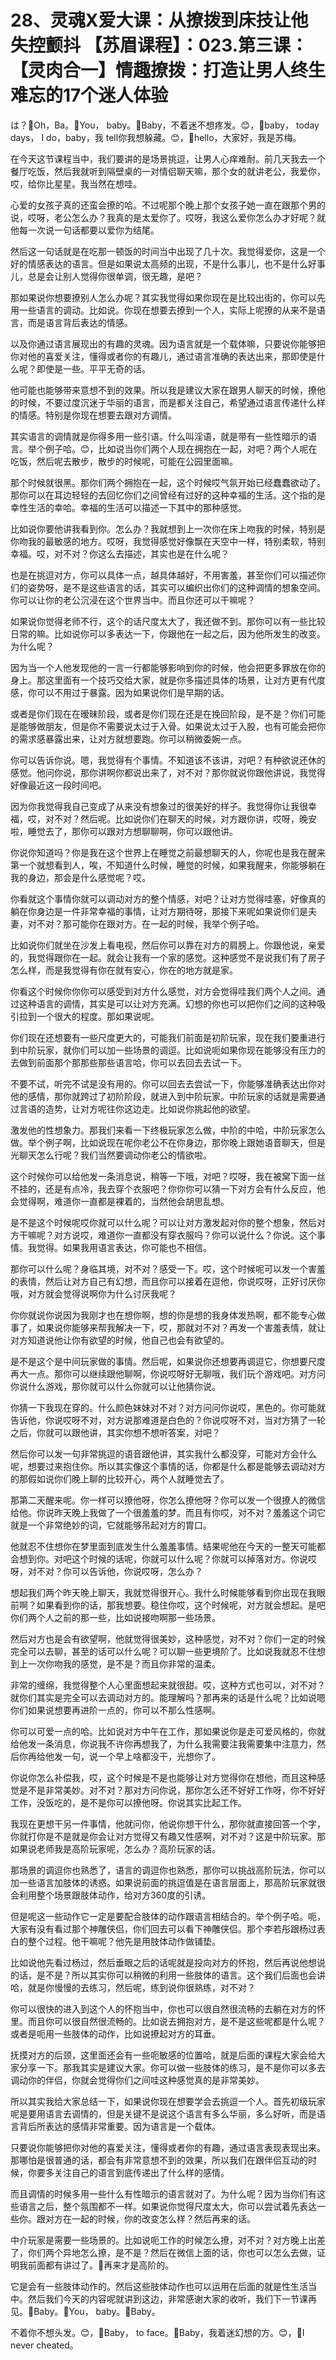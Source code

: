 # 28、灵魂X爱大课：从撩拨到床技让他失控颤抖 【苏眉课程】：023.第三课：【灵肉合一】情趣撩拨：打造让男人终生难忘的17个迷人体验

は？🎼Oh，Ba。🎼You， baby。🎼Baby，不着迷不想疼发。😊，🎼baby， today days， I do，baby，我 tell你我想躲藏。😊，🎼hello，大家好，我是苏梅。

在今天这节课程当中，我们要讲的是场景挑逗，让男人心痒难耐。前几天我去一个餐厅吃饭，然后我就听到隔壁桌的一对情侣聊天嘛，那个女的就讲老公，我爱你，哎，给你比星星。我当然在想哇。

心爱的女孩子真的还蛮会撩的哈。不过呢那个晚上那个女孩子她一直在跟那个男的说，哎呀，老公怎么办？我真的是太爱你了。哎呀，我这么爱你怎么办才好呢？就他每一次说一句话都要以爱你为结尾。

然后这一句话就是在吃那一顿饭的时间当中出现了几十次。我觉得爱你，这是一个好的情感表达的语言。但是如果说太高频的出现，不是什么事儿，也不是什么好事儿，总是会让别人觉得你很单调，很无趣，是吧？

那如果说你想要撩别人怎么办呢？其实我觉得如果你现在是比较出街的，你可以先用一些语言的调动。比如说。你现在想要去撩到一个人，实际上呢撩的从来不是语言，而是语言背后表达的情感。

以及你通过语言展现出的有趣的灵魂。因为语言就是一个载体嘛，只要说你能够把你对他的喜爱关注，懂得或者你的有趣儿，通过语言准确的表达出来，那即使是什么呢？即使是一些。平平无奇的话。

他可能也能够带来意想不到的效果。所以我是建议大家在跟男人聊天的时候，撩他的时候，不要过度沉迷于华丽的语言，而是都关注自己，希望通过语言传递什么样的情感。特别是你现在想要去跟对方调情。

其实语言的调情就是你得多用一些引语。什么叫淫语，就是带有一些性暗示的语言。举个例子哈。😊，比如说当你们两个人现在拥抱在一起，对吧？两个人呢在吃饭，然后呢去散步，散步的时候呢，可能在公园里面嘛。

那个时候就很黑。那你们两个拥抱在一起，这个时候哎气氛开始已经蠢蠢欲动了。那你可以在耳边轻轻的去回忆你们之间曾经有过好的这种幸福的生活。这个指的是幸性生活的幸哈。幸福的生活可以描述一下其中的那种感觉。

比如说你要他讲我看到你。怎么办？我就想到上一次你在床上吻我的时候，特别是你吻我的最敏感的地方。哎呀，我觉得感觉好像飘在天空中一样，特别柔软，特别幸福。哎，对不对？你这么去描述，其实也是在什么呢？

也是在挑逗对方，你可以具体一点，越具体越好，不用害羞，甚至你们可以描述你们的姿势呀，是不是这些语言的话，其实可以编织出你们的这种调情的想象空间。你可以让你的老公沉浸在这个世界当中。而且你还可以干嘛呢？

如果说你觉得老师不行，这个的话尺度太大了，我还做不到。那你可以有一些比较日常的嘛。比如说你可以多表达一下，你跟他在一起之后，因为他所发生的改变。为什么呢？

因为当一个人他发现他的一言一行都能够影响到你的时候，他会把更多罪放在你的身上。那这里面有一个技巧交给大家，就是你多描述具体的场景，让对方更有代度感，你可以不用过于暴露。因为如果说你们是早期的话。

或者是你们现在在暧昧阶段，或者是你们现在还是在挽回阶段，是不是？你们可能是能够做朋友，但是你不需要说太过于入骨。如果说太过于入股，也有可能会把你的需求感暴露出来，让对方就想要跑。你可以稍微委婉一点。

你可以告诉你说。嗯，我觉得有个事情。不知道该不该讲，对吧？有种欲说还休的感觉。他问你说，那你讲啊你都说出来了，对不对？那你就说你跟他讲说，我觉得好像最近这一段时间吧。

因为你我觉得我自己变成了从来没有想象过的很美好的样子。我觉得你让我很幸福，哎，对不对？然后呢。比如说你们在聊天的时候，对方跟你讲，哎呀，晚安啦，睡觉去了，那你可以跟对方想聊聊啊，你可以跟他讲。

你说你知道吗？你是我在这个世界上在睡觉之前最想聊天的人，你呢也是我在醒来第一个就想看到人，唉，不知道什么时候，睡觉的时候，如果我醒来，你能够躺在我的身边，那会是什么感觉呢？哎。

你看就这个事情你就可以调动对方的整个情感，对吧？让对方觉得哇塞，好像真的躺在你身边是一件非常幸福的事情，让对方期待呀，那接下来呢如果说你们是夫妻，对不对？那可能你在跟对方。在一起的时候，我举个例子哈。

比如说你们就坐在沙发上看电视，然后你可以靠在对方的肩膀上。你跟他说，亲爱的，我觉得跟你在一起。就会让我有一个家的感觉。这种感觉不是说我们有了房子怎么样，而是我觉得有你在就有安心，你在的地方就是家。

你看这个时候你你你可以感受到对方什么感觉，对方会觉得哇我们两个人之间。通过这种语言的调情，其实是可以让对方充满。幻想的你也可以把你们之间的这种吸引拉到一个很大的程度。那如果说呢。

你们现在还想要有一些尺度更大的，可能我们前面是初阶玩家，现在我们要重进行到中阶玩家，就你们可以加一些场景的调逗。比如说呃如果你现在能够没有压力的去做到前面那个那那些那些语言哈，你可以去回去去试一下。

不要不试，听完不试是没有用的。你可以回去去尝试一下，你能够准确表达出你对他的感情，那你就跨过了初阶阶段，就进入到中阶玩家。中阶玩家的话就是需要通过言语的造势，让对方呢往你这边走。比如说你挑起他的欲望。

激发他的性想象力。那我们来看一下终极玩家怎么做，中阶的中哈，中阶玩家怎么做。举个例子啊，比如说现在呢你老公不在你身边，那你晚上跟她语音聊天，但是光聊天怎么行呢？我们当然要调动你老公的情欲啦。

这个时候你可以给他发一条消息说，稍等一下哦，对吧？哎呀，我在被窝下面一丝不挂的，还是有点冷，我去穿个衣服吧？你你你可以猜一下对方会有什么反应，他会觉得啊，难道你一直都是裸着的，当然他会胡思乱想。

是不是这个时候呢哎你就可以什么呢？可以让对方激发起对你的整个想象，然后对方干嘛呢？对方说哎，难道你一直都没有穿衣服吗？你可以说什么？你说。这个事情。我觉得。如果我用语言表达，你可能也不相信。

那你可以什么呢？身临其境，对不对？感受一下。哎，这个时候呢可以发一个害羞的表情，然后让对方自己有幻想，而且你可以接着在逗他，你说哎呀，正好讨厌你哦，对方就会觉得说啊你为什么讨厌我呢？

你你就说你说因为我刚才也在想你啊，想的你是想的我身体发热啊，都不能专心做事了，如果说你能够来帮我解决一下，哎，那就对不对？再发一个害羞表情，就让对方知道说他让你有欲望的时候，他自己也会有欲望的。

是不是这个是中间玩家做的事情。然后呢，如果说你还想要再调逗它，你想要尺度再大一点。那你可以继续跟他聊啊，你说哎呀好无聊哦，我们玩个游戏吧。对方问你说什么游戏，那你就可以什么你就可以让他猜你说。

你猜一下我现在穿的。什么颜色妹妹对不对？对方问问你说哎，黑色的。你可能就告诉他，你说哎呀不对，对方说那难道是白色的？你说哎呀不对，当对方猜了一轮之后，你就可以跟他讲，其实你想不想听答案，对吧？

然后你可以发一句非常挑逗的语音跟他讲，其实我什么都没穿，可能对方会什么呢，想要过来抱住你。所以其实像这个事情的话，你都是什么都是能够去调动对方的那假如说你们晚上聊的比较开心，两个人就睡觉去了。

那第二天醒来呢。你一样可以撩他呀，你怎么撩他呀？你可以发一个很撩人的微信给他。你说昨天晚上我做了一个很羞羞的梦。而且有你哎，对不对？羞羞这个词它就是一个非常绝妙的词，它就能够吊起对方的胃口。

他就忍不住想你在梦里面到底发生什么羞羞事情。结果呢他在今天的一整天可能都会想到你。对吧这个时候的话呢，你就可以什么呢？你就可以掉落对方。你说哎呀，对不对？你可以告诉他，你说哎呀，怎么办？

想起我们两个昨天晚上聊天，我就觉得很开心。我什么时候能够看到你出现在我眼前啊？如果看到你的话，那我想要。稳住你哎，这个时候呢，对方就会想起。是吧你们两个人之前的那一些，比如说接吻啊那一些场景。

然后对方也是会有欲望啊，他就觉得很美妙，这种感觉，对不对？你们一定的时候完全可以去聊，甚至的话可以什么呢？可以聊一些更境阶了。比如说我就忍不住想到上一次你吻我的感觉，是不是？而且你非常的温柔。

非常的缠绵，我觉得整个人心里面想起来就很甜。哎，这种方式也可以，对不对？就你们其实是完全可以去调动对方的。能理解吗？那再来的话是什么呢？比如说嗯你们如果说想要再进阶一点的，你可以不那么性感啊。

你可以可爱一点的哈。比如说对方中午在工作，那如果说你是走可爱风格的，你就给他发一条消息，你说我不许你再想我了，为什么我需要注我需要集中注意力，然后你再给他发一句，说一个早上啥都没干，光想你了。

你说你怎么补偿我，哎，这个时候是不是也能够让对方觉得你在想他，而且这种感觉是不是非常美妙。对不对？那对方问你说，那你怎么还不好好工作呀，你不好好工作，没饭吃的，是不是你可以撩他呀。你说其实比起工作。

我现在更想干另一件事情，他就问你，他说你想干什么，那你就直接回答一个字，你就打你是不是就是你会让对方觉得又有趣又性感啊，对不对？这是中阶玩家。那如果说老师我是高阶玩家呢，怎么办？高阶玩家的话。

那场景的调逗你也熟悉了，语言的调逗你也熟悉，那你可以挑战高阶玩法，你可以加一些语言加肢体的诱惑。如果说前面的挑逗值是在语言层面上，那高阶玩家就很会利用整个场景跟肢体动作，给对方360度的引诱。

但是呢这一些动作它一定是要配合肢体的动作跟语言相结合的。举个例子哈。呃，大家有没有看过那个神雕侠侣，你们回去可以看下神雕侠侣。那个李若彤跟杨过表白的整个过程。他干嘛呢？他先是用肢体动作做铺垫。

比如说他先看过杨过，然后垂眼之后的话呢就是投向对方的怀抱，然后再说他想说的话，是不是？所以其实你可以稍微的利用一些肢体的语言。这个我们后面也会讲哈，就是你慢慢的去练习，然后呢，练到说你很熟练，对不对？

你可以很快的进入到这个人的怀抱当中，你也可以很自然很流畅的去躺在对方的怀里。而且你可以很自然很流畅的。比如说去拥抱对方，是不是这些呢都是什么呢？或者是呃用一些肢体的动作，比如说撩起对方的耳垂。

抚摸对方的后颈，这里面还会有一些呃敏感的位置哈，就是后面的课程大家会给大家分享一下。那我其实是建议大家。你可以做一些肢体的练习，是不是你可以多去调动你的伴侣，你就会觉得你们之间哇这种感觉真的是非常美妙。

所以其实我给大家总结一下，如果说你现在想要学会去挑逗一个人。首先初级玩家呢是要用语言去调情的，但是关键不是说这个语言有多么华丽，多么好听，而是语言背后所表达的感情非常重要。因为语言是一个载体。

只要说你能够把你对他的喜爱关注，懂得或者你的有趣，通过语言表现表现出来。那哪怕是很普通的话，都会有非常意想不到的效果，所以我们在跟伴侣互动的时候，你要多关注自己的语言到底传递出了什么样的感情。

而且调情的时候多用一些什么有性暗示的语言就对了。为什么呢？因为当你们有这些语言之后，整个氛围都不一样。如果说你觉得尺度太大，你可以尝试着先表达一些你。跟对方在一起的时候，你的改变怎么样？然后再来的话。

中介玩家是需要一些场景的。比如说呃工作的时候怎么撩，对不对？对方晚上出差了，你们两个异地怎么撩，是不是？然后在微信上面的话，你也可以怎么去做，证明我前面都有讲过了。🎼再来才是高阶的。

它是会有一些肢体动作的。然后这些肢体动作也可以运用在后面的就是性生活当中。然后我们今天的内容呢就讲到这边，非常感谢大家的收听，我们下一节课再见。🎼Baby。🎼You， baby。🎼Baby。

不着你不想头发。😊，🎼Baby， to face。🎼Baby，我着迷幻想的方。😊，🎼I never cheated。

